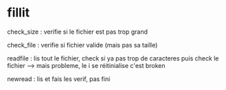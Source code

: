 # fillit

check_size : verifie si le fichier est pas trop grand

check_file : verifie si fichier valide (mais pas sa taille)

readfile : lis tout le fichier, check si ya pas trop de caracteres
            puis check le fichier --> mais probleme, le i se réitinialise c'est broken

newread : lis et fais les verif, pas fini

